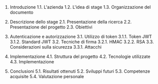 1. Introduzione
   1.1. L'azienda
   1.2. L'idea di stage
   1.3. Organizzazione del documento

2. Descrizione dello stage
   2.1. Presentazione della ricerca
   2.2. Presentazione del progetto
   2.3. Obiettivi

3. Autenticazione e autorizzazione
   3.1. Utilizzo di token
   3.1.1. Token JWT
   3.1.2. Standard JWT
   3.2. Tecniche di firma
   3.2.1. HMAC
   3.2.2. RSA
   3.3. Considerazioni sulla sicurezza
   3.3.1. Attacchi

4. Implementazione
   4.1. Struttura del progetto
   4.2. Tecnologie utilizzate
   4.3. Implementazione

5. Conclusioni
   5.1. Risultati ottenuti
   5.2. Sviluppi futuri
   5.3. Competenze acquisite
   5.4. Valutazione personale
